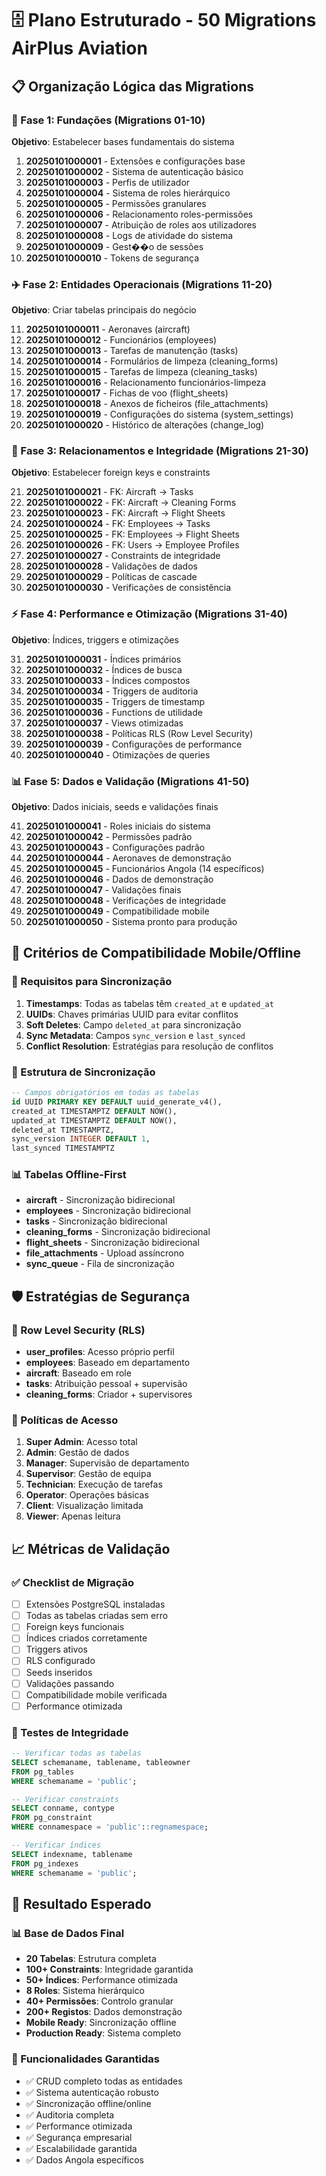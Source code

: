 # 🗄️ Plano Estruturado - 50 Migrations AirPlus Aviation

## 📋 Organização Lógica das Migrations

### 🎯 Fase 1: Fundações (Migrations 01-10)

**Objetivo**: Estabelecer bases fundamentais do sistema

1. **20250101000001** - Extensões e configurações base
2. **20250101000002** - Sistema de autenticação básico
3. **20250101000003** - Perfis de utilizador
4. **20250101000004** - Sistema de roles hierárquico
5. **20250101000005** - Permissões granulares
6. **20250101000006** - Relacionamento roles-permissões
7. **20250101000007** - Atribuição de roles aos utilizadores
8. **20250101000008** - Logs de atividade do sistema
9. **20250101000009** - Gest��o de sessões
10. **20250101000010** - Tokens de segurança

### ✈️ Fase 2: Entidades Operacionais (Migrations 11-20)

**Objetivo**: Criar tabelas principais do negócio

11. **20250101000011** - Aeronaves (aircraft)
12. **20250101000012** - Funcionários (employees)
13. **20250101000013** - Tarefas de manutenção (tasks)
14. **20250101000014** - Formulários de limpeza (cleaning_forms)
15. **20250101000015** - Tarefas de limpeza (cleaning_tasks)
16. **20250101000016** - Relacionamento funcionários-limpeza
17. **20250101000017** - Fichas de voo (flight_sheets)
18. **20250101000018** - Anexos de ficheiros (file_attachments)
19. **20250101000019** - Configurações do sistema (system_settings)
20. **20250101000020** - Histórico de alterações (change_log)

### 🔗 Fase 3: Relacionamentos e Integridade (Migrations 21-30)

**Objetivo**: Estabelecer foreign keys e constraints

21. **20250101000021** - FK: Aircraft → Tasks
22. **20250101000022** - FK: Aircraft → Cleaning Forms
23. **20250101000023** - FK: Aircraft → Flight Sheets
24. **20250101000024** - FK: Employees → Tasks
25. **20250101000025** - FK: Employees → Flight Sheets
26. **20250101000026** - FK: Users → Employee Profiles
27. **20250101000027** - Constraints de integridade
28. **20250101000028** - Validações de dados
29. **20250101000029** - Políticas de cascade
30. **20250101000030** - Verificações de consistência

### ⚡ Fase 4: Performance e Otimização (Migrations 31-40)

**Objetivo**: Índices, triggers e otimizações

31. **20250101000031** - Índices primários
32. **20250101000032** - Índices de busca
33. **20250101000033** - Índices compostos
34. **20250101000034** - Triggers de auditoria
35. **20250101000035** - Triggers de timestamp
36. **20250101000036** - Functions de utilidade
37. **20250101000037** - Views otimizadas
38. **20250101000038** - Políticas RLS (Row Level Security)
39. **20250101000039** - Configurações de performance
40. **20250101000040** - Otimizações de queries

### 📊 Fase 5: Dados e Validação (Migrations 41-50)

**Objetivo**: Dados iniciais, seeds e validações finais

41. **20250101000041** - Roles iniciais do sistema
42. **20250101000042** - Permissões padrão
43. **20250101000043** - Configurações padrão
44. **20250101000044** - Aeronaves de demonstração
45. **20250101000045** - Funcionários Angola (14 específicos)
46. **20250101000046** - Dados de demonstração
47. **20250101000047** - Validações finais
48. **20250101000048** - Verificações de integridade
49. **20250101000049** - Compatibilidade mobile
50. **20250101000050** - Sistema pronto para produção

## 🎯 Critérios de Compatibilidade Mobile/Offline

### 📱 Requisitos para Sincronização

1. **Timestamps**: Todas as tabelas têm `created_at` e `updated_at`
2. **UUIDs**: Chaves primárias UUID para evitar conflitos
3. **Soft Deletes**: Campo `deleted_at` para sincronização
4. **Sync Metadata**: Campos `sync_version` e `last_synced`
5. **Conflict Resolution**: Estratégias para resolução de conflitos

### 🔄 Estrutura de Sincronização

```sql
-- Campos obrigatórios em todas as tabelas
id UUID PRIMARY KEY DEFAULT uuid_generate_v4(),
created_at TIMESTAMPTZ DEFAULT NOW(),
updated_at TIMESTAMPTZ DEFAULT NOW(),
deleted_at TIMESTAMPTZ,
sync_version INTEGER DEFAULT 1,
last_synced TIMESTAMPTZ
```

### 📊 Tabelas Offline-First

- **aircraft** - Sincronização bidirecional
- **employees** - Sincronização bidirecional
- **tasks** - Sincronização bidirecional
- **cleaning_forms** - Sincronização bidirecional
- **flight_sheets** - Sincronização bidirecional
- **file_attachments** - Upload assíncrono
- **sync_queue** - Fila de sincronização

## 🛡️ Estratégias de Segurança

### 🔐 Row Level Security (RLS)

- **user_profiles**: Acesso próprio perfil
- **employees**: Baseado em departamento
- **aircraft**: Baseado em role
- **tasks**: Atribuição pessoal + supervisão
- **cleaning_forms**: Criador + supervisores

### 🔑 Políticas de Acesso

1. **Super Admin**: Acesso total
2. **Admin**: Gestão de dados
3. **Manager**: Supervisão de departamento
4. **Supervisor**: Gestão de equipa
5. **Technician**: Execução de tarefas
6. **Operator**: Operações básicas
7. **Client**: Visualização limitada
8. **Viewer**: Apenas leitura

## 📈 Métricas de Validação

### ✅ Checklist de Migração

- [ ] Extensões PostgreSQL instaladas
- [ ] Todas as tabelas criadas sem erro
- [ ] Foreign keys funcionais
- [ ] Índices criados corretamente
- [ ] Triggers ativos
- [ ] RLS configurado
- [ ] Seeds inseridos
- [ ] Validações passando
- [ ] Compatibilidade mobile verificada
- [ ] Performance otimizada

### 🧪 Testes de Integridade

```sql
-- Verificar todas as tabelas
SELECT schemaname, tablename, tableowner
FROM pg_tables
WHERE schemaname = 'public';

-- Verificar constraints
SELECT conname, contype
FROM pg_constraint
WHERE connamespace = 'public'::regnamespace;

-- Verificar índices
SELECT indexname, tablename
FROM pg_indexes
WHERE schemaname = 'public';
```

## 🎯 Resultado Esperado

### 📊 Base de Dados Final

- **20 Tabelas**: Estrutura completa
- **100+ Constraints**: Integridade garantida
- **50+ Índices**: Performance otimizada
- **8 Roles**: Sistema hierárquico
- **40+ Permissões**: Controlo granular
- **200+ Registos**: Dados demonstração
- **Mobile Ready**: Sincronização offline
- **Production Ready**: Sistema completo

### 🔄 Funcionalidades Garantidas

- ✅ CRUD completo todas as entidades
- ✅ Sistema autenticação robusto
- ✅ Sincronização offline/online
- ✅ Auditoria completa
- ✅ Performance otimizada
- ✅ Segurança empresarial
- ✅ Escalabilidade garantida
- ✅ Dados Angola específicos
